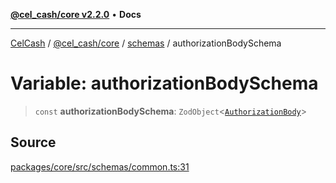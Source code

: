 [**@cel_cash/core v2.2.0**](../../README.md) • **Docs**

***

[CelCash](../../../../packages.md) / [@cel\_cash/core](../../README.md) / [schemas](../README.md) / authorizationBodySchema

# Variable: authorizationBodySchema

> `const` **authorizationBodySchema**: `ZodObject`\<[`AuthorizationBody`](../../index/type-aliases/AuthorizationBody.md)\>

## Source

[packages/core/src/schemas/common.ts:31](https://github.com/Pyxlab/celcash/blob/b57c7034bd65dcd5b083f272f9cfe6cc4ff73f7b/packages/core/src/schemas/common.ts#L31)
